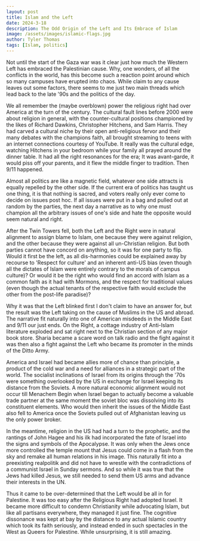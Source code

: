 ```yaml
---
layout: post
title: Islam and the Left
date: 2024-3-18
description: The Odd Origin of the Left and Its Embrace of Islam
image: /assets/images/islamic-flags.jpg
author: Tyler Thomas
tags: [Islam, politics]
---
```


Not until the start of the Gaza war was it clear just how much the Western Left
has embraced the Palestinian cause. Why, one wonders, of all the conflicts in the
world, has this become such a reaction point around which so many campuses have
erupted into chaos.  While claim to any cause leaves out some factors,
there seems to me just two main threads which lead back to the late '90s and the
politics of the day.

We all remember the (maybe overblown) power the religious right had over America
at the turn of the century.  The cultural fault lines before 2000 were about
religion in general, with the counter-cultural positions championed by the likes
of Richard Dawkins, Christopher Hitchens, and Sam Harris.  They had carved a
cultural niche by their open anti-religious fervor and their many debates with
the champions faith, all brought streaming to teens with an internet connections
courtesy of YouTube.  It really was the cultural edge, watching Hitchens in your
bedroom while your family all prayed around the dinner table.  It had all the
right resonances for the era; It was avant-garde, it would piss off your
parents, and it flew the middle finger to tradition.  Then 9/11 happened.

Almost all politics are like a magnetic field, whatever one side attracts is
equally repelled by the other side.  If the current era of politics has taught
us one thing, it is that nothing is sacred, and voters really only ever come to
decide on issues post hoc.  If all issues were put in a bag and pulled out at
random by the parties, the next day a narrative as to why one must champion all
the arbitrary issues of one's side and hate the opposite would seem natural and
right.

After the Twin Towers fell, both the Left and the Right were in natural
alignment to assign blame to Islam, one because they were against religion, and
the other because they were against all un-Christian religion.  But both parties
cannot have concord on anything, so it was for one party to flip.  Would it
first be the left, as all dis-harmonies could be explained away by recourse to
'Respect for culture' and an inherent anti-US bias (even though all the dictates
of Islam were entirely contrary to the morals of campus culture)? Or would it be
the right who would find an accord with Islam as a common faith as it had with
Mormons, and the respect for traditional values (even though the actual tenants
of the respective faith would exclude the other from the post-life paradise)?

Why it was that the Left blinked first I don't claim to have an answer for, but
the result was the Left taking on the cause of Muslims in the US and abroad.
The narrative fit naturally into one of American misdeeds in the Middle East
and 9/11 our just ends.  On the Right, a cottage industry of Anti-Islam
literature exploded and sat right next to the Christian section of any major
book store.  Sharia became a scare word on talk radio and the fight against it
was then also a fight against the Left who became its promoter in the minds of
the Ditto Army.

America and Israel had became allies more of chance than principle, a product of the
cold war and a need for alliances in a strategic part of the world.  The
socialist inclinations of Israel from its origins through the '70s were something
overlooked by the US in exchange for Israel keeping its distance from the
Soviets.  A more natural economic alignment would not occur till Menachem Begin
when Israel began to actually become a valuable trade partner at the same moment
the soviet bloc was dissolving into its constituent elements.  Who would then
inherit the issues of the Middle East also fell to America once the Soviets
pulled out of Afghanistan leaving us the only power broker.

In the meantime, religion in the US had had a turn to the prophetic, and the
rantings of John Hagee and his ilk had incorporated the fate of Israel into the
signs and symbols of the Apocalypse.  It was only when the Jews once more
controlled the temple mount that Jesus could come in a flash from the sky and
remake all human relations in his image.  This naturally fit into a preexisting
realpolitik and did not have to wrestle with the contradictions of a communist
Israel in Sunday sermons. And so while it was true that the Jews had killed
Jesus, we still needed to send them US arms and advance their interests in the UN. 

Thus it came to be over-determined that the Left would be all in for Palestine.
It was too easy after the Religious Right had adopted Israel.  It became more
difficult to condemn Christianity while advocating Islam, but like all partisans
everywhere, they managed it just fine.  The cognitive dissonance was kept at bay
by the distance to any actual Islamic country which took its faith seriously,
and instead ended in such spectacles in the West as Queers for Palestine.  While
unsurprising, it is still amazing.

